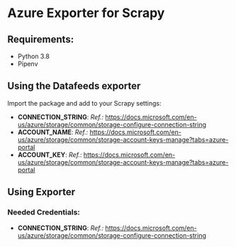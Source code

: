 # Azure Exporter for Scrapy

## Requirements:
- Python 3.8
- Pipenv

## Using the Datafeeds exporter

Import the package and add to your Scrapy settings:

- **CONNECTION_STRING**: _Ref.:_ https://docs.microsoft.com/en-us/azure/storage/common/storage-configure-connection-string
- **ACCOUNT_NAME**: _Ref.:_ https://docs.microsoft.com/en-us/azure/storage/common/storage-account-keys-manage?tabs=azure-portal
- **ACCOUNT_KEY**: _Ref.:_ https://docs.microsoft.com/en-us/azure/storage/common/storage-account-keys-manage?tabs=azure-portal

## Using Exporter

### Needed Credentials:
- **CONNECTION_STRING**: _Ref.:_ https://docs.microsoft.com/en-us/azure/storage/common/storage-configure-connection-string